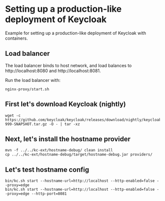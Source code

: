 # Setting up a production-like deployment of Keycloak

Example for setting up a production-like deployment of Keycloak with containers.

## Load balancer

The load balancer binds to host network, and load balances to http://localhost:8080 and http://localhost:8081.

Run the load balancer with:

```
nginx-proxy/start.sh
```

## First let's download Keycloak (nightly)

```
wget -c https://github.com/keycloak/keycloak/releases/download/nightly/keycloak-999-SNAPSHOT.tar.gz -O - | tar -xz
```

## Next, let's install the hostname provider

```
mvn -f ../../kc-ext/hostname-debug/ clean install
cp ../../kc-ext/hostname-debug/target/hostname-debug.jar providers/
```

## Let's test hostname config

```
bin/kc.sh start --hostname-url=http://localhost --http-enabled=false --proxy=edge
bin/kc.sh start --hostname-url=http://localhost --http-enabled=false --proxy=edge --http-port=8081
```